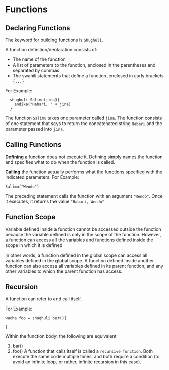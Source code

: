 # Functions

## Declaring Functions

The keyword for building functions is `Shughuli`.

A function definition/declaration consists of: 
  - The name of the function 
  - A list of parameters to the function, enclosed in the parentheses and separated by commas. 
  - The swahili statements that define a function ,enclosed in curly brackets `{...}`

For Example:

```
  shughuli Salimu(jina){
    andika("Habari, " + jina)
  }
```

The function `Salimu` takes one parameter called `jina`. The function consists of one statement that says to return the concatenated string `Habari` and the parameter passed into `jina`.

## Calling Functions

**Defining** a function does not execute it. Defining simply names the function and specifies what to do when the function is called.

**Calling** the function actually performs what the functions specified with the indicated parameters. For Example:

```
Salimu("Wendo")
```

The preceding statement calls the function with an argument `"Wendo"`. Once it executes, it returns the value `"Habari, Wendo"`

## Function Scope

Variable defined inside a function cannot be accessed outside the function because the variable defined is only in the scope of the function. However, a function can access all the variables and functions defined inside the scope in which it is defined

In other words, a function defined in the global scope can access all variables defined in the global scope. A function defined inside another function can also access all variables defined in its parent function, and any other variables to which the parent function has access.

## Recursion

A function can refer to and call itself.

For Example:

```
wacha foo = shughuli bar(){

}
```

Within the function body, the following are equivalent 
  1. bar() 
  2. foo()
A function that calls itself is called a `recursive function`. Both execute the same code multiple times, and both require a condition (to avoid an infinite loop, or rather, infinite recursion in this case).
